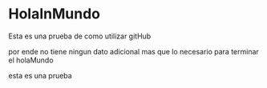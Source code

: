 # HolaInMundo
Esta es una prueba de como utilizar gitHub

por ende no tiene ningun dato adicional mas que lo necesario para terminar el holaMundo

esta es una prueba
